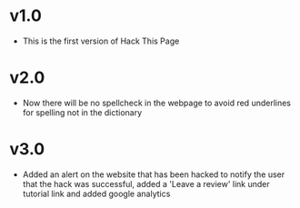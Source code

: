 # v1.0
- This is the first version of Hack This Page

# v2.0
- Now there will be no spellcheck in the webpage to avoid red underlines for spelling not in the dictionary

# v3.0
- Added an alert on the website that has been hacked to notify the user that the hack was successful, added a 'Leave a review' link under tutorial link and added google analytics
